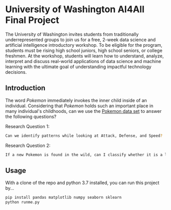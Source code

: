 
# University of Washington AI4All Final Project

The University of Washington invites students from traditionally underrepresented groups to join us for a free, 2-week data science and artificial intelligence introductory workshop. To be eligible for the program, students must be rising high school juniors, high school seniors, or college freshmen. At the workshop, students will learn how to understand, analyze, interpret  and discuss real-world applications of data science and machine learning with the ultimate goal of understanding impactful technology decisions.

## Introduction

The word *Pokemon* immediately invokes the inner child inside of an individual. Considering that *Pokemon* holds such an important place in many individual's childhoods, can we use the [Pokemon data set](https://www.kaggle.com/abcsds/pokemon) to answer the following questions?

Research Question 1:
```bash
Can we identify patterns while looking at Attack, Defense, and Speed?
```

Research Question 2:
```bash
If a new Pokemon is found in the wild, can I classify whether it is a legendary pokemon or not?
```

## Usage

With a clone of the repo and python 3.7 installed, you can run this project by...

```python
pip install pandas matplotlib numpy seaborn sklearn
python runme.py
```
